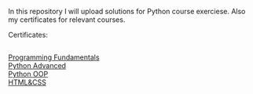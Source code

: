 In this repository I will upload solutions for Python course exerciese.
Also my certificates for relevant courses.

Certificates:
##
[Programming Fundamentals](https://github.com/CvetelinLozanov/Softuni_Python/blob/main/softuni_fundamentals/Programming%20Fundamentals%20with%20Python%20-%20January%202024%20-%20Certificate.png) </br>
[Python Advanced](https://github.com/CvetelinLozanov/Softuni_Python/blob/main/python_advanced/Python%20Advanced%20-%20May%202024%20-%20Certificate.png) </br>
[Python OOP](https://github.com/CvetelinLozanov/Softuni_Python/blob/main/Python_OOP/Python%20OOP%20-%20June%202024%20-%20Certificate.png) </br>
[HTML&CSS](https://github.com/CvetelinLozanov/Softuni_Python/blob/main/HTML_CSS/HTML_CSS_certificate.png)   


    

